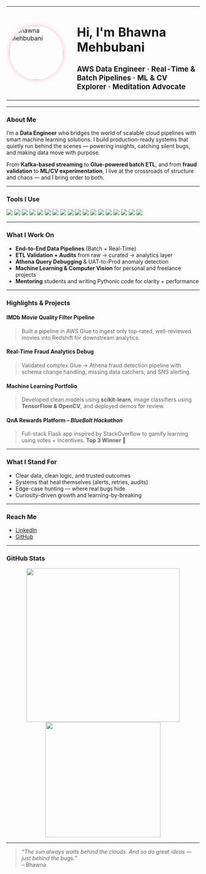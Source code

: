 

<table>
  <tr>
    <td width="160" valign="middle">
      <img src="bhawna-profile.png.JPG" width="140" style="border-radius: 50%; box-shadow: 0 0 12px rgba(255, 105, 180, 0.5);" alt="Bhawna Mehbubani"/>
    </td>
    <td>
      <h1>Hi, I'm Bhawna Mehbubani </h1>
      <h3>AWS Data Engineer · Real-Time & Batch Pipelines · ML & CV Explorer · Meditation Advocate</h3>
    </td>
  </tr>
</table>

---

###  About Me

I’m a **Data Engineer** who bridges the world of scalable cloud pipelines with smart machine learning solutions. I build production-ready systems that quietly run behind the scenes — powering insights, catching silent bugs, and making data move with purpose.

From **Kafka-based streaming** to **Glue-powered batch ETL**, and from **fraud validation** to **ML/CV experimentation**, I live at the crossroads of structure and chaos — and I bring order to both.

---

###  Tools I Use 

<p align="left">
  <!-- Cloud + Data -->
  <img src="https://img.shields.io/badge/AWS-232F3E?style=for-the-badge&logo=amazonaws&logoColor=white"/>
  <img src="https://img.shields.io/badge/AWS%20Glue-FF9900?style=for-the-badge&logo=awslambda&logoColor=white"/>
  <img src="https://img.shields.io/badge/Athena-4053D6?style=for-the-badge&logo=amazonaws&logoColor=white"/>
  <img src="https://img.shields.io/badge/S3-569A31?style=for-the-badge&logo=amazons3&logoColor=white"/>
  <img src="https://img.shields.io/badge/Kafka-231F20?style=for-the-badge&logo=apachekafka&logoColor=white"/>
  
  <!-- Processing -->
  <img src="https://img.shields.io/badge/PySpark-E25A1C?style=for-the-badge&logo=apachespark&logoColor=white"/>
  <img src="https://img.shields.io/badge/SQL-003B57?style=for-the-badge&logo=postgresql&logoColor=white"/>
  <img src="https://img.shields.io/badge/PostgreSQL-336791?style=for-the-badge&logo=postgresql&logoColor=white"/>

  <!-- Programming & Notebooks -->
  <img src="https://img.shields.io/badge/Python-3776AB?style=for-the-badge&logo=python&logoColor=white"/>
  <img src="https://img.shields.io/badge/Jupyter-F37626?style=for-the-badge&logo=jupyter&logoColor=white"/>
  <img src="https://img.shields.io/badge/Linux-FCC624?style=for-the-badge&logo=linux&logoColor=black"/>
  <img src="https://img.shields.io/badge/Git-F05032?style=for-the-badge&logo=git&logoColor=white"/>

  <!-- Machine Learning / CV -->
  <img src="https://img.shields.io/badge/scikit--learn-F7931E?style=for-the-badge&logo=scikitlearn&logoColor=white"/>
  <img src="https://img.shields.io/badge/TensorFlow-FF6F00?style=for-the-badge&logo=tensorflow&logoColor=white"/>
  <img src="https://img.shields.io/badge/Keras-D00000?style=for-the-badge&logo=keras&logoColor=white"/>
  <img src="https://img.shields.io/badge/OpenCV-5C3EE8?style=for-the-badge&logo=opencv&logoColor=white"/>
  <img src="https://img.shields.io/badge/Pandas-150458?style=for-the-badge&logo=pandas&logoColor=white"/>
  <img src="https://img.shields.io/badge/Numpy-013243?style=for-the-badge&logo=numpy&logoColor=white"/>
</p>

---

###  What I Work On

- **End-to-End Data Pipelines** (Batch + Real-Time)
- **ETL Validation + Audits** from raw → curated → analytics layer
- **Athena Query Debugging** & UAT-to-Prod anomaly detection
- **Machine Learning & Computer Vision** for personal and freelance projects
- **Mentoring** students and writing Pythonic code for clarity + performance

---

###  Highlights & Projects

#### IMDb Movie Quality Filter Pipeline  
> Built a pipeline in AWS Glue to ingest only top-rated, well-reviewed movies into Redshift for downstream analytics.

#### Real-Time Fraud Analytics Debug  
> Validated complex Glue → Athena fraud detection pipeline with schema change handling, missing data catchers, and SNS alerting.

#### Machine Learning Portfolio  
> Developed clean models using **scikit-learn**, image classifiers using **TensorFlow & OpenCV**, and deployed demos for review.

#### QnA Rewards Platform – *BlueBolt Hackathon*  
> Full-stack Flask app inspired by StackOverflow to gamify learning using votes + incentives. **Top 3 Winner 🥇**

---

###  What I Stand For

-  Clear data, clean logic, and trusted outcomes  
-  Systems that heal themselves (alerts, retries, audits)  
-  Edge-case hunting — where real bugs hide  
-  Curiosity-driven growth and learning-by-breaking

---

### Reach Me

- [LinkedIn](https://www.linkedin.com/in/bhawna-mehbubani/)
- [GitHub](https://github.com/BhawnaMehbubani)

---

### GitHub Stats

<p align="center">
  <img src="https://github-readme-stats.vercel.app/api?username=BhawnaMehbubani&show_icons=true&theme=calm" width="400"/>
  <img src="https://github-readme-stats.vercel.app/api/top-langs/?username=BhawnaMehbubani&layout=compact&theme=calm" width="300"/>
</p>

---

> *“The sun always waits behind the clouds. And so do great ideas — just behind the bugs.”*  
> – Bhawna

